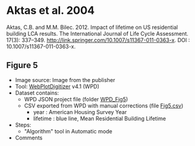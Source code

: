 # Aktas et al. 2004

Aktas, C.B. and M.M. Bilec. 2012. Impact of lifetime on US residential building LCA results. The International Journal of Life Cycle Assessment. 17(3): 337–349. http://link.springer.com/10.1007/s11367-011-0363-x. DOI : 10.1007/s11367-011-0363-x.

## Figure 5

- Image source: Image from the publisher 
- Tool: [WebPlotDigitizer](https://apps.automeris.io/wpd/) v4.1 (WPD)
- Dataset contains:
  - WPD JSON project file (folder [WPD_Fig5](WPD_Fig5))
  - CSV exported from WPD with manual corrections (file [Fig5.csv](Fig5.csv))
    - year : American Housing Survey Year
    - lifetime : blue line, Mean Residential Building Lifetime
- Steps:
  - "Algorithm" tool in Automatic mode
- Comments
